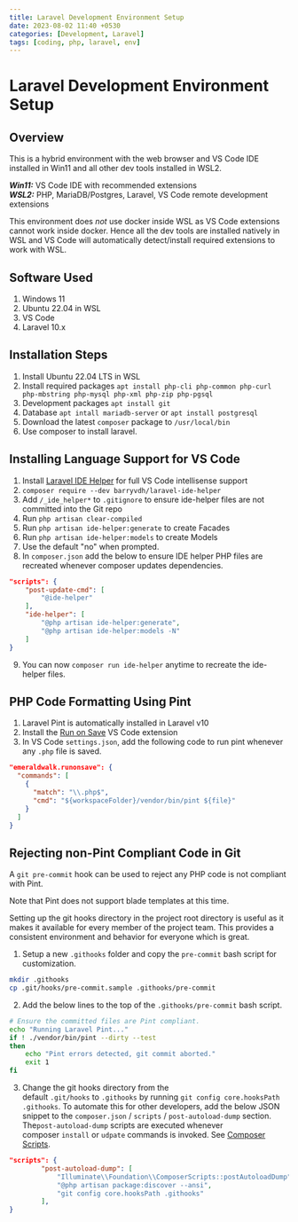 ```yaml
---
title: Laravel Development Environment Setup
date: 2023-08-02 11:40 +0530
categories: [Development, Laravel]
tags: [coding, php, laravel, env]
---
```

# Laravel Development Environment Setup

## Overview

This is a hybrid environment with the web browser and VS Code IDE installed in Win11 and all other dev tools installed in WSL2.

***Win11:***  VS Code IDE with recommended extensions  
***WSL2:***  PHP, MariaDB/Postgres, Laravel, VS Code remote development extensions

This environment does _not_ use docker inside WSL as VS Code extensions cannot work inside docker. Hence all the dev tools are installed natively in WSL and VS Code will automatically detect/install required extensions to work with WSL.

## Software Used

1. Windows 11
2. Ubuntu 22.04 in WSL
3. VS Code
4. Laravel 10.x

## Installation Steps

1. Install Ubuntu 22.04 LTS in WSL
2. Install required packages `apt install php-cli php-common php-curl php-mbstring php-mysql php-xml php-zip php-pgsql`
3. Development packages `apt install git`
4. Database `apt intall mariadb-server` or `apt install postgresql`
5. Download the latest `composer` package to `/usr/local/bin`
6. Use composer to install laravel.

## Installing Language Support for VS Code

1. Install [Laravel IDE Helper](https://github.com/barryvdh/laravel-ide-helper) for full VS Code intellisense support
2. `composer require --dev barryvdh/laravel-ide-helper`
3. Add `/_ide_helper*` to `.gitignore` to ensure ide-helper files are not committed into the Git repo
4. Run `php artisan clear-compiled`
5. Run `php artisan ide-helper:generate` to create Facades
6. Run `php artisan ide-helper:models` to create Models
7. Use the default "no" when prompted.
8. In `composer.json` add the below to ensure IDE helper PHP files are recreated whenever composer updates dependencies.

```json
"scripts": {
	"post-update-cmd": [
		"@ide-helper"
	],
	"ide-helper": [
		"@php artisan ide-helper:generate",
		"@php artisan ide-helper:models -N"
	]
}
```

9. You can now `composer run ide-helper` anytime to recreate the ide-helper files.

## PHP Code Formatting Using Pint

1. Laravel Pint is automatically installed in Laravel v10
2. Install the [Run on Save](https://marketplace.visualstudio.com/items?itemName=emeraldwalk.RunOnSave) VS Code extension
3. In VS Code `settings.json`, add the following code to run pint whenever any `.php` file is saved.

```json
"emeraldwalk.runonsave": {
  "commands": [
    {
      "match": "\\.php$",
      "cmd": "${workspaceFolder}/vendor/bin/pint ${file}"
    }
  ]
}
```

## Rejecting non-Pint Compliant Code in Git

A `git pre-commit` hook can be used to reject any PHP code is not compliant with Pint.

Note that Pint does not support blade templates at this time.

Setting up the git hooks directory in the project root directory is useful as it makes it available for every member of the project team. This provides a consistent environment and behavior for everyone which is great.

1. Setup a new `.githooks` folder and copy the `pre-commit` bash script for customization.

```bash
mkdir .githooks
cp .git/hooks/pre-commit.sample .githooks/pre-commit
```

2. Add the below lines to the top of the `.githooks/pre-commit` bash script.

```bash
# Ensure the committed files are Pint compliant.
echo "Running Laravel Pint..."
if ! ./vendor/bin/pint --dirty --test
then
    echo "Pint errors detected, git commit aborted."
    exit 1
fi
```

3. Change the git hooks directory from the default `.git/hooks` to `.githooks` by running `git config core.hooksPath .githooks`. To automate this for other developers, add the below JSON snippet to the `composer.json` / `scripts` / `post-autoload-dump` section. The`post-autoload-dump` scripts are executed whenever composer `install` or `udpate` commands is invoked. See [Composer Scripts](https://getcomposer.org/doc/articles/scripts.md).

```json
"scripts": {
        "post-autoload-dump": [
            "Illuminate\\Foundation\\ComposerScripts::postAutoloadDump",
            "@php artisan package:discover --ansi",
            "git config core.hooksPath .githooks"
        ],
}
```

